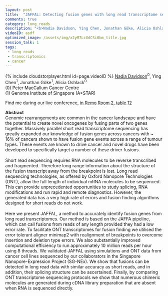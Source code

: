 ```yaml
---
layout: post
title:  "JAFFAL: Detecting fusion genes with long read transcriptome sequencing"
comments: true
category: long_reads
description: "<b>Nadia Davidson, Ying Chen, Jonathan Göke, Alicia Oshlack</b><br/>Genomic rearrangements are common in the cancer la..."
videoID: asdf
optimized_image: /assets/img/x2yM7LcXdCSi0bm_title.jpg
session_talk: 1
tags:
 - long reads
 - transcriptomics
 - cancer
---
```

{% include cloudstorplayer.html id=page.videoID %}
<u>Nadia Davidson</u><sup>0</sup>, Ying Chen<sup>1</sup>, Jonathan Göke<sup>1</sup>, Alicia Oshlack<sup>0</sup><br/>
\(0\) Peter MacCallum Cancer Centre<br/>
\(1\) Genome Institute of Singapore (A*STAR)

Find me during our live conference, [in Remo Room 2, table 12](https://remo.co)

<b>Abstract</b><br/>
Genomic rearrangements are common in the cancer landscape and have the potential to create novel oncogenes by fusing parts of two genes together. Massively parallel short read transcriptome sequencing has greatly expanded our knowledge of fusion genes across cancers with ~ 16% of cancers shown to have fusion gene events across a range of tumour types. These events are known to drive cancer and novel drugs have been developed to specifically target a number of these driver fusions.<br/><br/>Short read sequencing requires RNA molecules to be reverse transcribed and fragmented. Therefore long range information about the structure of the fusion transcript away from the breakpoint is lost. Long read sequencing technologies, as offered by Oxford Nanopore Technologies \(ONT\), allow the full length of individual mRNA molecules to be sequenced. This can provide unprecedented opportunities to study splicing, RNA modifications and run rapid and remote diagnostics.  However, the generated data has a very high rate of errors and fusion finding algorithms designed for short reads do not work.<br/> <br/>Here we present JAFFAL, a method to accurately identify fusion genes from long read transcriptomes. Our method is based on the JAFFA pipeline, which can call fusions from reads of any length provided they had a low error rate. To facilitate ONT transcriptomes for fusion finding we utilised the error tolerant aligner minimap2 with realignment of breakpoints to overcome insertion and deletion type errors. We also substantially improved computational efficiency to run approximately 10 million reads per hour using 8 threads. We validated JAFFAL using simulations and ONT data from cancer cell lines sequenced by our collaborators in the Singapore Nanopore-Expression Project \(SG-NEx\). We show that fusions can be detected in long read data with similar accuracy as short reads, and in addition, their splicing structure can be ascertained. Finally, by comparing ONT transcriptome sequencing protocols we show that numerous chimeric molecules are generated during cDNA library preparation that are absent when RNA is sequenced directly.<br/>

